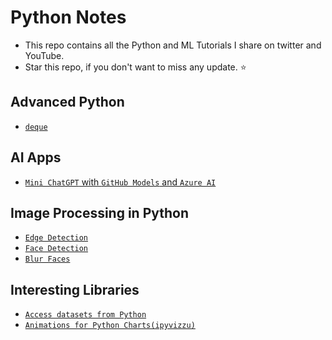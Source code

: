#  Python Notes

- This repo contains all the Python and ML Tutorials I share on twitter and YouTube. 
- Star this repo, if you don't want to miss any update. ⭐️


## Advanced Python
- [`deque`](advanced/02_deque.ipynb)

## AI Apps
- [`Mini ChatGPT` with `GitHub Models` and `Azure AI`](ai-apps/mini-chatgpt/)

## Image Processing in Python
- [`Edge Detection`](image-processing/edge_detection.ipynb)
- [`Face Detection`](image-processing/image_processing.ipynb)
- [`Blur Faces`](image-processing/blur_faces.ipynb)

## Interesting Libraries
- [`Access datasets from Python`](interesting/pydata.ipynb)
- [`Animations for Python Charts(ipyvizzu)`](interesting/ipyvizzu.ipynb)
